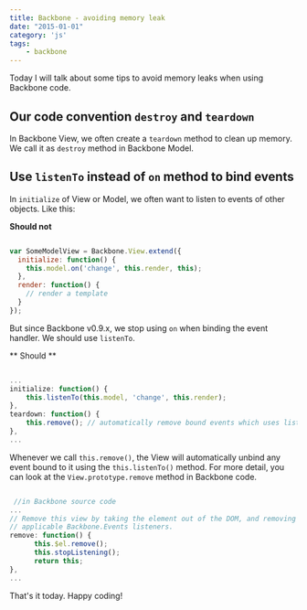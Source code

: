 ```yaml
---
title: Backbone - avoiding memory leak
date: "2015-01-01"
category: 'js'
tags:
    - backbone
---
```


Today I will talk about some tips to avoid memory leaks when using Backbone code.

## Our code convention `destroy` and `teardown`

In Backbone View, we often create a `teardown` method to clean up memory. We call it as `destroy` method in Backbone Model.

## Use `listenTo` instead of `on` method to bind events

In `initialize` of View or Model, we often want to listen to events of other objects. Like this:

**Should not**

```js

var SomeModelView = Backbone.View.extend({
  initialize: function() {
    this.model.on('change', this.render, this);
  },
  render: function() {
    // render a template
  }
});

```

But since Backbone v0.9.x, we stop using `on` when binding the event handler. We should use `listenTo`.

** Should **

```js

...
initialize: function() {
    this.listenTo(this.model, 'change', this.render);
},
teardown: function() {
    this.remove(); // automatically remove bound events which uses listenTo() method.
},
...

```

Whenever we call `this.remove()`, the View will automatically unbind any event bound to it using the `this.listenTo()` method. For more detail, you can look at the `View.prototype.remove` method in Backbone code.

```js

 //in Backbone source code
...
// Remove this view by taking the element out of the DOM, and removing any
// applicable Backbone.Events listeners.
remove: function() {
      this.$el.remove();
      this.stopListening();
      return this;
},
...

```

That's it today. Happy coding!
